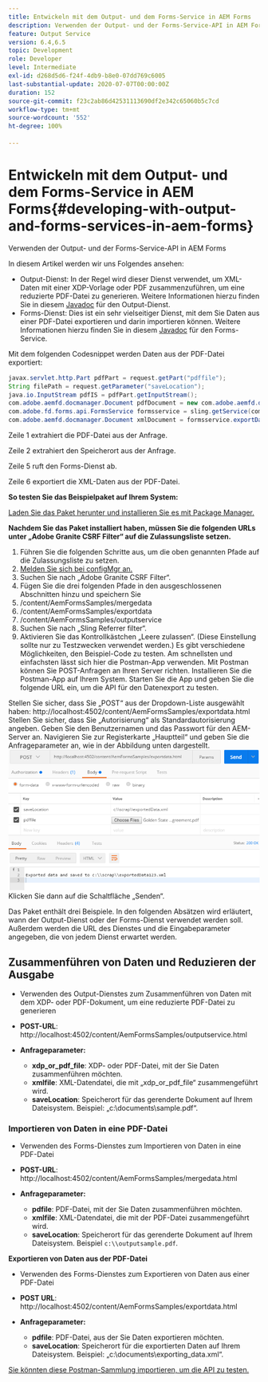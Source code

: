 ```yaml
---
title: Entwickeln mit dem Output- und dem Forms-Service in AEM Forms
description: Verwenden der Output- und der Forms-Service-API in AEM Forms
feature: Output Service
version: 6.4,6.5
topic: Development
role: Developer
level: Intermediate
exl-id: d268d5d6-f24f-4db9-b8e0-07dd769c6005
last-substantial-update: 2020-07-07T00:00:00Z
duration: 152
source-git-commit: f23c2ab86d42531113690df2e342c65060b5c7cd
workflow-type: tm+mt
source-wordcount: '552'
ht-degree: 100%

---
```


# Entwickeln mit dem Output- und dem Forms-Service in AEM Forms{#developing-with-output-and-forms-services-in-aem-forms}

Verwenden der Output- und der Forms-Service-API in AEM Forms

In diesem Artikel werden wir uns Folgendes ansehen:

* Output-Dienst: In der Regel wird dieser Dienst verwendet, um XML-Daten mit einer XDP-Vorlage oder PDF zusammenzuführen, um eine reduzierte PDF-Datei zu generieren. Weitere Informationen hierzu finden Sie in diesem [Javadoc](https://helpx.adobe.com/de/experience-manager/6-5/forms/javadocs/index.html?com/adobe/fd/output/api/OutputService.html) für den Output-Dienst.
* Forms-Dienst: Dies ist ein sehr vielseitiger Dienst, mit dem Sie Daten aus einer PDF-Datei exportieren und darin importieren können. Weitere Informationen hierzu finden Sie in diesem [Javadoc](https://developer.adobe.com/de/experience-manager/reference-materials/6-5/forms/javadocs/com/adobe/fd/forms/api/FormsService.html) für den Forms-Service.


Mit dem folgenden Codesnippet werden Daten aus der PDF-Datei exportiert:

```java
javax.servlet.http.Part pdfPart = request.getPart("pdffile");
String filePath = request.getParameter("saveLocation");
java.io.InputStream pdfIS = pdfPart.getInputStream();
com.adobe.aemfd.docmanager.Document pdfDocument = new com.adobe.aemfd.docmanager.Document(pdfIS);
com.adobe.fd.forms.api.FormsService formsservice = sling.getService(com.adobe.fd.forms.api.FormsService.class);
com.adobe.aemfd.docmanager.Document xmlDocument = formsservice.exportData(pdfDocument,com.adobe.fd.forms.api.DataFormat.Auto);
```

Zeile 1 extrahiert die PDF-Datei aus der Anfrage.

Zeile 2 extrahiert den Speicherort aus der Anfrage.

Zeile 5 ruft den Forms-Dienst ab.

Zeile 6 exportiert die XML-Daten aus der PDF-Datei.

**So testen Sie das Beispielpaket auf Ihrem System:**

[Laden Sie das Paket herunter und installieren Sie es mit Package Manager.](assets/outputandformsservice.zip)




**Nachdem Sie das Paket installiert haben, müssen Sie die folgenden URLs unter „Adobe Granite CSRF Filter“ auf die Zulassungsliste setzen.**

1. Führen Sie die folgenden Schritte aus, um die oben genannten Pfade auf die Zulassungsliste zu setzen.
1. [Melden Sie sich bei configMgr an.](http://localhost:4502/system/console/configMgr)
1. Suchen Sie nach „Adobe Granite CSRF Filter“.
1. Fügen Sie die drei folgenden Pfade in den ausgeschlossenen Abschnitten hinzu und speichern Sie
1. /content/AemFormsSamples/mergedata
1. /content/AemFormsSamples/exportdata
1. /content/AemFormsSamples/outputservice
1. Suchen Sie nach „Sling Referrer filter“.
1. Aktivieren Sie das Kontrollkästchen „Leere zulassen“. (Diese Einstellung sollte nur zu Testzwecken verwendet werden.)
Es gibt verschiedene Möglichkeiten, den Beispiel-Code zu testen. Am schnellsten und einfachsten lässt sich hier die Postman-App verwenden. Mit Postman können Sie POST-Anfragen an Ihren Server richten. Installieren Sie die Postman-App auf Ihrem System.
Starten Sie die App und geben Sie die folgende URL ein, um die API für den Datenexport zu testen.

Stellen Sie sicher, dass Sie „POST“ aus der Dropdown-Liste ausgewählt haben: 
http://localhost:4502/content/AemFormsSamples/exportdata.html 
Stellen Sie sicher, dass Sie „Autorisierung“ als Standardautorisierung angeben. Geben Sie den Benutzernamen und das Passwort für den AEM-Server an.
Navigieren Sie zur Registerkarte „Hauptteil“ und geben Sie die Anfrageparameter an, wie in der Abbildung unten dargestellt.
![Export](assets/postexport.png)
Klicken Sie dann auf die Schaltfläche „Senden“.

Das Paket enthält drei Beispiele. In den folgenden Absätzen wird erläutert, wann der Output-Dienst oder der Forms-Dienst verwendet werden soll. Außerdem werden die URL des Dienstes und die Eingabeparameter angegeben, die von jedem Dienst erwartet werden.

## Zusammenführen von Daten und Reduzieren der Ausgabe

* Verwenden des Output-Dienstes zum Zusammenführen von Daten mit dem XDP- oder PDF-Dokument, um eine reduzierte PDF-Datei zu generieren
* **POST-URL**: http://localhost:4502/content/AemFormsSamples/outputservice.html
* **Anfrageparameter:**

   * **xdp_or_pdf_file**: XDP- oder PDF-Datei, mit der Sie Daten zusammenführen möchten.
   * **xmlfile**: XML-Datendatei, die mit „xdp_or_pdf_file“ zusammengeführt wird.
   * **saveLocation**: Speicherort für das gerenderte Dokument auf Ihrem Dateisystem. Beispiel: „c:\\documents\\sample.pdf“.

### Importieren von Daten in eine PDF-Datei

* Verwenden des Forms-Dienstes zum Importieren von Daten in eine PDF-Datei
* **POST-URL**: http://localhost:4502/content/AemFormsSamples/mergedata.html
* **Anfrageparameter:**

   * **pdfile**: PDF-Datei, mit der Sie Daten zusammenführen möchten.
   * **xmlfile**: XML-Datendatei, die mit der PDF-Datei zusammengeführt wird.
   * **saveLocation**: Speicherort für das gerenderte Dokument auf Ihrem Dateisystem. Beispiel `c:\\outputsample.pdf`.

**Exportieren von Daten aus der PDF-Datei**
* Verwenden des Forms-Dienstes zum Exportieren von Daten aus einer PDF-Datei
* **POST URL**: http://localhost:4502/content/AemFormsSamples/exportdata.html
* **Anfrageparameter:**

   * **pdfile**: PDF-Datei, aus der Sie Daten exportieren möchten.
   * **saveLocation**: Speicherort für die exportierten Daten auf Ihrem Dateisystem. Beispiel: „c:\\documents\\exporting_data.xml“.

[Sie könnten diese Postman-Sammlung importieren, um die API zu testen.](assets/document-services-postman-collection.json)
